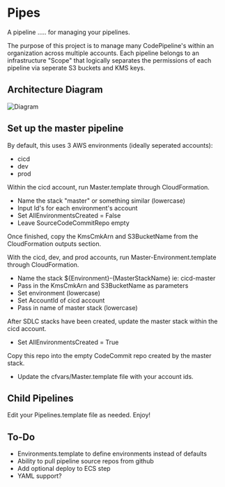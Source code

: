 # Pipes
A pipeline ..... for managing your pipelines.

The purpose of this project is to manage many CodePipeline's within an organization across multiple accounts. Each pipeline belongs to an infrastructure "Scope" that logically separates the permissions of each pipeline via seperate S3 buckets and KMS keys. 

## Architecture Diagram
![Diagram](https://farrantch.github.io/pipes.png)

## Set up the master pipeline
By default, this uses 3 AWS environments (ideally seperated accounts):
   - cicd
   - dev
   - prod

Within the cicd account, run Master.template through CloudFormation.
   - Name the stack "master" or something similar (lowercase)
   - Input Id's for each environment's account
   - Set AllEnvironmentsCreated = False
   - Leave SourceCodeCommitRepo empty
   
Once finished, copy the KmsCmkArn and S3BucketName from the CloudFormation outputs section.
    
With the cicd, dev, and prod accounts, run Master-Environment.template through CloudFormation.
   - Name the stack ${Environment}-{MasterStackName} ie: cicd-master 
   - Pass in the KmsCmkArn and S3BucketName as parameters
   - Set environment (lowercase)
   - Set AccountId of cicd account
   - Pass in name of master stack (lowercase)

After SDLC stacks have been created, update the master stack within the cicd account.
   - Set AllEnvironmentsCreated = True
   
Copy this repo into the empty CodeCommit repo created by the master stack.
   - Update the cfvars/Master.template file with your account ids.

## Child Pipelines
Edit your Pipelines.template file as needed. Enjoy!

## To-Do
   - Environments.template to define environments instead of defaults
   - Ability to pull pipeline source repos from github
   - Add optional deploy to ECS step
   - YAML support?
